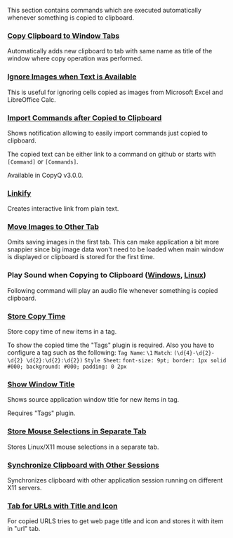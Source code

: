 This section contains commands which are executed automatically whenever something is copied to clipboard.

### [Copy Clipboard to Window Tabs](copy-clipboard-to-windows-tab.ini)

Automatically adds new clipboard to tab with same name as title of the window where copy operation was performed.

### [Ignore Images when Text is Available](ignore-images-when-text-is-available.ini)

This is useful for ignoring cells copied as images from Microsoft Excel and LibreOffice Calc.

### [Import Commands after Copied to Clipboard](import-commands-after-copied.ini)

Shows notification allowing to easily import commands just copied to clipboard.

The copied text can be either link to a command on github or starts with `[Command]` or `[Commands]`.

Available in CopyQ v3.0.0.

### [Linkify](linkify.ini)

Creates interactive link from plain text.

### [Move Images to Other Tab](move-images-to-other-tab.ini)

Omits saving images in the first tab.
This can make application a bit more snappier since big image data won't need to be loaded when main window is displayed or clipboard is stored for the first time.

### Play Sound when Copying to Clipboard ([Windows](play-sound-when-copying-to-clipboard-windows.ini), [Linux](play-sound-when-copying-to-clipboard-linux.ini))

Following command will play an audio file whenever something is copied clipboard.

### [Store Copy Time](store-copy-time.ini)

Store copy time of new items in a tag.

To show the copied time the "Tags" plugin is required. Also you have to configure a tag such as the following:
`Tag Name`: `\1`
`Match`: `(\d{4}-\d{2}-\d{2} \d{2}:\d{2}:\d{2})`
`Style Sheet`: `font-size: 9pt; border: 1px solid #000; background: #000; padding: 0 2px`

### [Show Window Title](show-window-title.ini)

Shows source application window title for new items in tag.

Requires "Tags" plugin.

### [Store Mouse Selections in Separate Tab](mouse-selections-tab.ini)

Stores Linux/X11 mouse selections in a separate tab.

### [Synchronize Clipboard with Other Sessions](synchronize-clipboard-with-other-sessions.ini)

Synchronizes clipboard with other application session running on different X11 servers.

### [Tab for URLs with Title and Icon](tab-for-urls-with-title-and-icon.ini)

For copied URLS tries to get web page title and icon and stores it with item in "url" tab.

